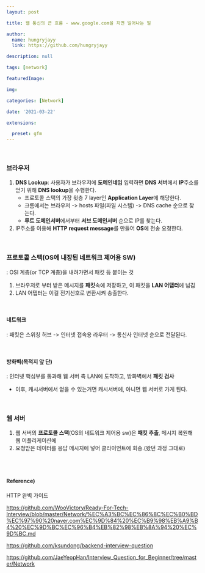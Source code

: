 ```yaml
---
layout: post

title: 웹 통신의 큰 흐름 - www.google.com을 치면 일어나는 일

author: 
  name: hungryjayy
  link: https://github.com/hungryjayy

description: null

tags: [network]

featuredImage: 

img: 

categories: [Network]

date: '2021-03-22'

extensions:

  preset: gfm
---
```


<br>

### 브라우저

1. **DNS Lookup**: 사용자가 브라우저에 **도메인네임** 입력하면 **DNS 서버**에서 **IP**주소를 얻기 위해 **DNS lookup**을 수행한다.
   * 프로토콜 스택의 가장 윗층 7 layer인 **Application Layer**에 해당한다.
   * 크롬에서는 브라우저 -> hosts 파일(파일 시스템) -> DNS cache 순으로 찾는다.
   * **루트 도메인서버**에서부터 **서브 도메인서버** 순으로 IP를 찾는다.
2. IP주소를 이용해 **HTTP request message**를 만들어 **OS**에 전송 요청한다.

<br>

### 프로토콜 스택(OS에 내장된 네트워크 제어용 SW)

: OSI 계층(or TCP 계층)을 내려가면서 패킷 등 붙이는 것

1. 브라우저로 부터 받은 메시지를 **패킷**속에 저장하고, 이 패킷을 **LAN 어댑터**에 넘김
2. LAN 어댑터는 이걸 전기신호로 변환시켜 송출한다.

<br>

#### 네트워크

: 패킷은 스위칭 허브 -> 인터넷 접속용 라우터 -> 통신사 인터넷 순으로 전달된다.

<br>

#### 방화벽(목적지 앞 단)
: 인터넷 핵심부를 통과해 웹 서버 측 LAN에 도착하고, 방화벽에서 **패킷 검사**

* 이후, 캐시서버에서 얻을 수 있는거면 캐시서버에, 아니면 웹 서버로 가게 된다.

<br>

### 웹 서버

1. 웹 서버의 **프로토콜 스택**(OS의 네트워크 제어용 sw)은 **패킷 추출**, 메시지 복원해 웹 어플리케이션에
2. 요청받은 데이터를 응답 메시지에 넣어 클라이언트에 회송.(왔던 과정 그대로)

<br><br>

#### Reference)

HTTP 완벽 가이드

https://github.com/WooVictory/Ready-For-Tech-Interview/blob/master/Network/%EC%A3%BC%EC%86%8C%EC%B0%BD%EC%97%90%20naver.com%EC%9D%84%20%EC%B9%98%EB%A9%B4%20%EC%9D%BC%EC%96%B4%EB%82%98%EB%8A%94%20%EC%9D%BC.md

https://github.com/ksundong/backend-interview-question

https://github.com/JaeYeopHan/Interview_Question_for_Beginner/tree/master/Network